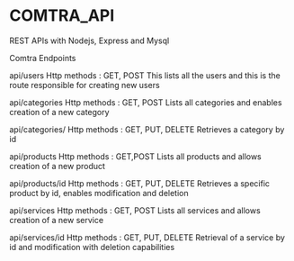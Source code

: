 # COMTRA_API
REST APIs with Nodejs, Express and Mysql


Comtra Endpoints

api/users
Http methods : GET, POST
This lists all the users and this is the route responsible for creating new users

api/categories
Http methods : GET, POST
Lists all categories and enables creation of a new category

api/categories/<id>
Http methods : GET, PUT, DELETE
Retrieves a category by id

api/products
Http methods : GET,POST
Lists all products and allows creation of a new product

api/products/id
Http methods : GET, PUT, DELETE
Retrieves a specific product by id, enables modification and deletion

api/services
Http methods : GET, POST
Lists all services and allows creation of a new service


api/services/id
Http methods : GET, PUT, DELETE
Retrieval of a service by id and modification with deletion capabilities

